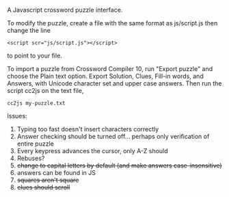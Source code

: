 A Javascript crossword puzzle interface.

To modify the puzzle, create a file with the same format as js/script.js then change the line
```
<script scr="js/script.js"></script>
```
to point to your file.

To import a puzzle from Crossword Compiler 10, run "Export puzzle" and choose the Plain text option. Export Solution, Clues, Fill-in words, and Answers, with Unicode character set and upper case answers. Then run the script cc2js on the text file,
```
cc2js my-puzzle.txt
```


Issues:
1. Typing too fast doesn't insert characters correctly
2. Answer checking should be turned off... perhaps only verification of entire puzzle
3. Every keypress advances the cursor, only A-Z should
4. Rebuses?
5. ~~change to capital letters by default (and make answers case-insensitive)~~
6. answers can be found in JS 
7. ~~squares aren't square~~
8. ~~clues should scroll~~
